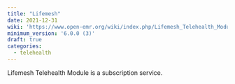 ```yaml
---
title: "Lifemesh"
date: 2021-12-31
wiki: 'https://www.open-emr.org/wiki/index.php/Lifemesh_Telehealth_Module'
minimum_version: '6.0.0 (3)'
draft: true
categories:
  - telehealth
---
```

Lifemesh Telehealth Module is a subscription service.
<!--more-->
